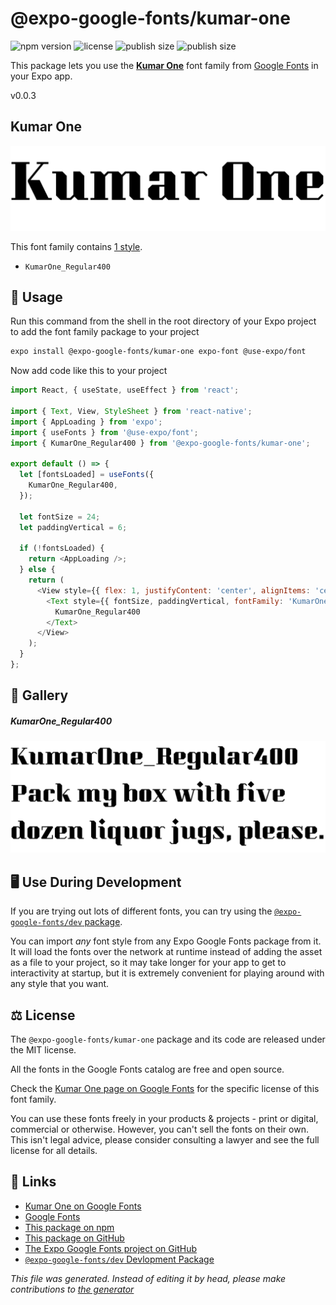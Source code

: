 # @expo-google-fonts/kumar-one

![npm version](https://flat.badgen.net/npm/v/@expo-google-fonts/kumar-one)
![license](https://flat.badgen.net/github/license/expo/google-fonts)
![publish size](https://flat.badgen.net/packagephobia/install/@expo-google-fonts/kumar-one)
![publish size](https://flat.badgen.net/packagephobia/publish/@expo-google-fonts/kumar-one)

This package lets you use the [**Kumar One**](https://fonts.google.com/specimen/Kumar+One) font family from [Google Fonts](https://fonts.google.com/) in your Expo app.

v0.0.3

## Kumar One

![Kumar One](./font-family.png)

This font family contains [1 style](#gallery).

- `KumarOne_Regular400`

## 🔡 Usage

Run this command from the shell in the root directory of your Expo project to add the font family package to your project
```sh
expo install @expo-google-fonts/kumar-one expo-font @use-expo/font
```

Now add code like this to your project
```js
import React, { useState, useEffect } from 'react';

import { Text, View, StyleSheet } from 'react-native';
import { AppLoading } from 'expo';
import { useFonts } from '@use-expo/font';
import { KumarOne_Regular400 } from '@expo-google-fonts/kumar-one';

export default () => {
  let [fontsLoaded] = useFonts({
    KumarOne_Regular400,
  });

  let fontSize = 24;
  let paddingVertical = 6;

  if (!fontsLoaded) {
    return <AppLoading />;
  } else {
    return (
      <View style={{ flex: 1, justifyContent: 'center', alignItems: 'center' }}>
        <Text style={{ fontSize, paddingVertical, fontFamily: 'KumarOne_Regular400' }}>
          KumarOne_Regular400
        </Text>
      </View>
    );
  }
};

```

## 📖 Gallery

##### KumarOne_Regular400
![KumarOne_Regular400](./a7aa5fb44eb6e2f7f5a30bf8ae90da684a6d448b161974422dee1109dcdb3cab.ttf.png)


## 🖥️ Use During Development

If you are trying out lots of different fonts, you can try using the [`@expo-google-fonts/dev` package](https://github.com/expo/google-fonts/tree/master/font-packages/dev#readme).

You can import *any* font style from any Expo Google Fonts package from it. It will load the fonts
over the network at runtime instead of adding the asset as a file to your project, so it may take longer
for your app to get to interactivity at startup, but it is extremely convenient
for playing around with any style that you want.

## ⚖️ License

The `@expo-google-fonts/kumar-one` package and its code are released under the MIT license.

All the fonts in the Google Fonts catalog are free and open source.

Check the [Kumar One page on Google Fonts](https://fonts.google.com/specimen/Kumar+One) for the specific license of this font family.

You can use these fonts freely in your products & projects - print or digital, commercial or otherwise. However, you can't sell the fonts on their own. This isn't legal advice, please consider consulting a lawyer and see the full license for all details.

## 🔗 Links

- [Kumar One on Google Fonts](https://fonts.google.com/specimen/Kumar+One)
- [Google Fonts](https://fonts.google.com/)
- [This package on npm](https://www.npmjs.com/package/@expo-google-fonts/kumar-one)
- [This package on GitHub](https://github.com/expo/google-fonts/tree/master/font-packages/kumar-one)
- [The Expo Google Fonts project on GitHub](https://github.com/expo/google-fonts)
- [`@expo-google-fonts/dev` Devlopment Package](https://github.com/expo/google-fonts/tree/master/font-packages/dev)


*This file was generated. Instead of editing it by head, please make contributions to [the generator](https://github.com/expo/google-fonts/tree/master/packages/generator)*
